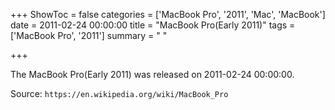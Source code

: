+++
ShowToc = false
categories = ['MacBook Pro', '2011', 'Mac', 'MacBook']
date = 2011-02-24 00:00:00
title = "MacBook Pro(Early 2011)"
tags = ['MacBook Pro', '2011']
summary = " "

+++

The MacBook Pro(Early 2011) was released on 2011-02-24 00:00:00.

Source: `https://en.wikipedia.org/wiki/MacBook_Pro`
